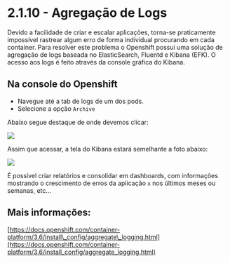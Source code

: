 # 2.1.10 - Agregação de Logs

Devido a facilidade de criar e escalar aplicações, torna-se praticamente impossível rastrear algum erro de forma individual procurando em cada container. Para resolver este problema o Openshift possui uma solução de agregação de logs baseada no ElasticSearch, Fluentd e Kibana \(EFK\). O acesso aos logs é feito através da console gráfica do Kibana.

## Na console do Openshift

* Navegue até a tab de logs de um dos pods.
* Selecione a opção `Archive`

Abaixo segue destaque de onde devemos clicar:

![](../../extras/selection_089.png)

Assim que acessar, a tela do Kibana estará semelhante a foto abaixo:

![](https://storage.googleapis.com/workshop-openshift/log-aggregation.png)

É possível criar relatórios e consolidar em dashboards, com informações mostrando o crescimento de erros da aplicação `x` nos últimos meses ou semanas, etc...

## Mais informações:

[https://docs.openshift.com/container-platform/3.6/install\_config/aggregate\_logging.html](https://docs.openshift.com/container-platform/3.6/install_config/aggregate_logging.html)

